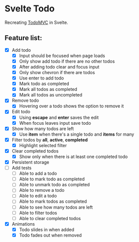# Svelte Todo

Recreating [TodoMVC](https://todomvc.com/examples/vanilla-es6/) in Svelte.

## Feature list:

- [x] Add todo
  - [x] Input should be focused when page loads
  - [x] Only show add todo if there are no other todos
  - [x] After adding todo clear and focus input
  - [x] Only show chevron if there are todos
  - [x] Use enter to add todo
  - [x] Mark todo as completed
  - [x] Mark all todos as completed
  - [x] Mark all todos as uncompleted
- [x] Remove todo
  - [x] Hovering over a todo shows the option to remove it
- [x] Edit todo
  - [x] Using **escape** and **enter** saves the edit
  - [x] When focus leaves input save todo
- [x] Show how many todos are left
  - [x] Use **item** when there's a single todo and **items** for many
- [x] Filter todos by **all**, **active**, **completed**
  - [x] Highlight selected filter
- [x] Clear completed todos
  - [x] Show only when there is at least one completed todo
- [x] Persistent storage
- [ ] Add tests
  - [ ] Able to add a todo
  - [ ] Able to mark todo as completed
  - [ ] Able to unmark todo as completed
  - [ ] Able to remove a todo
  - [ ] Able to edit a todo
  - [ ] Able to mark todos as completed
  - [ ] Able to see how many todos are left
  - [ ] Able to filter todos
  - [ ] Able to clear completed todos
- [x] Animations
  - [x] Todo slides in when added
  - [x] Todo fades out when removed
